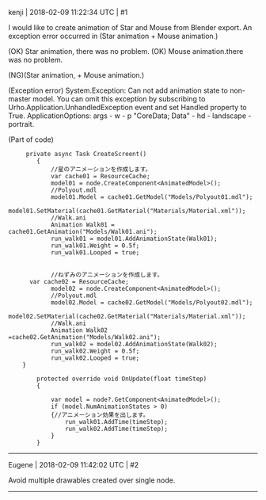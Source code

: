 kenji | 2018-02-09 11:22:34 UTC | #1

I would like to create animation of Star and Mouse from Blender export.
An exception error occurred in (Star animation + Mouse animation.)

(OK) Star animation, there was no problem.
(OK) Mouse animation.there was no problem.

(NG)(Star animation, + Mouse animation.)

(Exception error)
System.Exception: Can not add animation state to non-master model. You can omit this exception by subscribing to Urho.Application.UnhandledException event and set Handled property to True.
ApplicationOptions: args - w - p "CoreData; Data" - hd - landscape - portrait.


(Part of code)
```
     private async Task CreateScreent()
        {
            //星のアニメーションを作成します。
            var cache01 = ResourceCache;
            model01 = node.CreateComponent<AnimatedModel>();
            //Polyout.mdl
            model01.Model = cache01.GetModel("Models/Polyout01.mdl");
            model01.SetMaterial(cache01.GetMaterial("Materials/Material.xml"));
			//Walk.ani
            Animation Walk01 = cache01.GetAnimation("Models/Walk01.ani");
            run_walk01 = model01.AddAnimationState(Walk01);
            run_walk01.Weight = 0.5f;
            run_walk01.Looped = true;


            //ねずみのアニメーションを作成します。
	  var cache02 = ResourceCache;
            model02 = node.CreateComponent<AnimatedModel>();
            //Polyout.mdl
            model02.Model = cache02.GetModel("Models/Polyout02.mdl");
            model02.SetMaterial(cache02.GetMaterial("Materials/Material.xml"));
			//Walk.ani
            Animation Walk02 =cache02.GetAnimation("Models/Walk02.ani");
            run_walk02 = model02.AddAnimationState(Walk02);
            run_walk02.Weight = 0.5f;
            run_walk02.Looped = true;
	}

        protected override void OnUpdate(float timeStep)
        {

            var model = node?.GetComponent<AnimatedModel>();
            if (model.NumAnimationStates > 0)
            {//アニメーション効果を出します。
                run_walk01.AddTime(timeStep);
                run_walk02.AddTime(timeStep);
            }
        }
```

-------------------------

Eugene | 2018-02-09 11:42:02 UTC | #2

Avoid multiple drawables created over single node.

-------------------------

